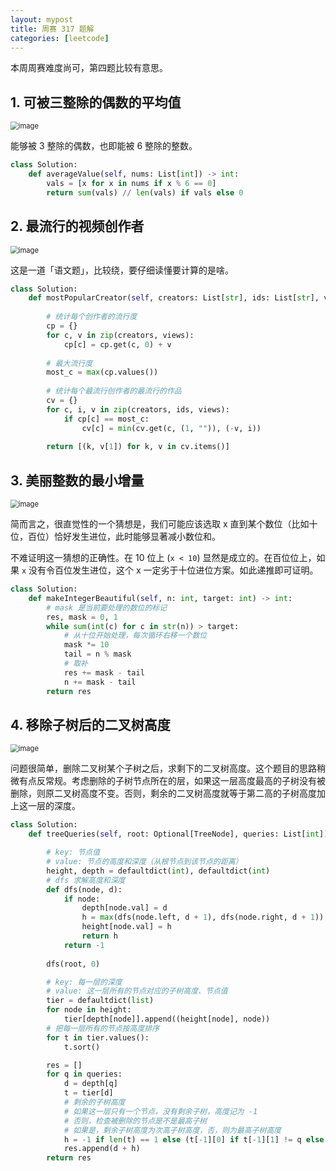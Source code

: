 ```yaml
---
layout: mypost
title: 周赛 317 题解
categories: [leetcode]
---
```


本周周赛难度尚可，第四题比较有意思。

## 1. 可被三整除的偶数的平均值

<img src="../../posts/2022-leetcode/lc-wk-317-p1.png" alt="image" style="zoom:80%;" />

能够被 3 整除的偶数，也即能被 6 整除的整数。

```py
class Solution:
    def averageValue(self, nums: List[int]) -> int:
        vals = [x for x in nums if x % 6 == 0]
        return sum(vals) // len(vals) if vals else 0
```

## 2. 最流行的视频创作者

<img src="../../posts/2022-leetcode/lc-wk-317-p2.png" alt="image" style="zoom:80%;" />

这是一道「语文题」，比较绕，要仔细读懂要计算的是啥。

```py
class Solution:
    def mostPopularCreator(self, creators: List[str], ids: List[str], views: List[int]) -> List[List[str]]:
        
        # 统计每个创作者的流行度
        cp = {}
        for c, v in zip(creators, views):
            cp[c] = cp.get(c, 0) + v
        
        # 最大流行度
        most_c = max(cp.values())
        
        # 统计每个最流行创作者的最流行的作品
        cv = {}
        for c, i, v in zip(creators, ids, views):
            if cp[c] == most_c:
                cv[c] = min(cv.get(c, (1, "")), (-v, i))
        
        return [(k, v[1]) for k, v in cv.items()]
```

## 3. 美丽整数的最小增量

<img src="../../posts/2022-leetcode/lc-wk-317-p3.png" alt="image" style="zoom:80%;" />

简而言之，很直觉性的一个猜想是，我们可能应该选取 x 直到某个数位（比如十位，百位）恰好发生进位，此时能够显著减小数位和。

不难证明这一猜想的正确性。在 10 位上 (`x < 10`) 显然是成立的。在百位位上，如果 `x` 没有令百位发生进位，这个 x 一定劣于十位进位方案。如此递推即可证明。

```py
class Solution:
    def makeIntegerBeautiful(self, n: int, target: int) -> int:
        # mask 是当前要处理的数位的标记
        res, mask = 0, 1
        while sum(int(c) for c in str(n)) > target:
            # 从十位开始处理，每次循环右移一个数位
            mask *= 10
            tail = n % mask
            # 取补
            res += mask - tail
            n += mask - tail
        return res
```

## 4. 移除子树后的二叉树高度

<img src="../../posts/2022-leetcode/lc-wk-317-p4.png" alt="image" style="zoom:80%;" />

问题很简单，删除二叉树某个子树之后，求剩下的二叉树高度。这个题目的思路稍微有点反常规。考虑删除的子树节点所在的层，如果这一层高度最高的子树没有被删除，则原二叉树高度不变。否则，剩余的二叉树高度就等于第二高的子树高度加上这一层的深度。

```py
class Solution:
    def treeQueries(self, root: Optional[TreeNode], queries: List[int]) -> List[int]:

        # key: 节点值
        # value: 节点的高度和深度（从根节点到该节点的距离）
        height, depth = defaultdict(int), defaultdict(int)
        # dfs 求解高度和深度
        def dfs(node, d):
            if node:
                depth[node.val] = d
                h = max(dfs(node.left, d + 1), dfs(node.right, d + 1)) + 1
                height[node.val] = h
                return h
            return -1
        
        dfs(root, 0)

        # key: 每一层的深度
        # value: 这一层所有的节点对应的子树高度、节点值
        tier = defaultdict(list)
        for node in height:
            tier[depth[node]].append((height[node], node))
        # 把每一层所有的节点按高度排序
        for t in tier.values():
            t.sort()

        res = []
        for q in queries:
            d = depth[q]
            t = tier[d]
            # 剩余的子树高度
            # 如果这一层只有一个节点，没有剩余子树，高度记为 -1
            # 否则，检查被删除的节点是不是最高子树
            # 如果是，剩余子树高度为次高子树高度，否，则为最高子树高度
            h = -1 if len(t) == 1 else (t[-1][0] if t[-1][1] != q else t[-2][0])
            res.append(d + h)
        return res
```
